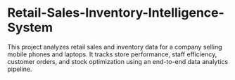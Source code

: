 # Retail-Sales-Inventory-Intelligence-System
This project analyzes retail sales and inventory data for a company selling mobile phones and laptops.   It tracks store performance, staff efficiency, customer orders, and stock optimization using an end-to-end data analytics pipeline.
